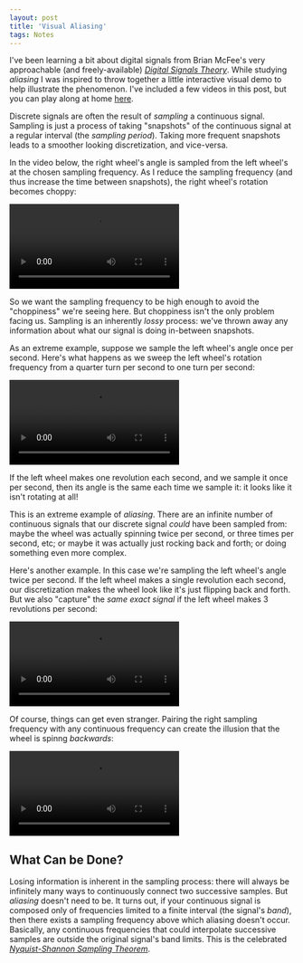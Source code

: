 ```yaml
---
layout: post
title: 'Visual Aliasing'
tags: Notes
---
```


I've been learning a bit about digital signals from Brian McFee's very
approachable (and freely-available)
[_Digital Signals Theory_](https://brianmcfee.net/dstbook-site/content/intro.html).
While studying _aliasing_ I was inspired to throw together a little interactive
visual demo to help illustrate the phenomenon.
I've included a few videos in this post, but you can play along at home
[here](https://wjlewis.github.io/visual-aliasing-demo/).

Discrete signals are often the result of _sampling_ a continuous signal.
Sampling is just a process of taking "snapshots" of the continuous signal at a
regular interval (the _sampling period_).
Taking more frequent snapshots leads to a smoother looking discretization, and
vice-versa.

In the video below, the right wheel's angle is sampled from the left wheel's at
the chosen sampling frequency.
As I reduce the sampling frequency (and thus increase the time between
snapshots), the right wheel's rotation becomes choppy:

<video src="/assets/videos/wheel-sampling.webm" type="video/webm" controls></video>

So we want the sampling frequency to be high enough to avoid the "choppiness"
we're seeing here.
But choppiness isn't the only problem facing us.
Sampling is an inherently _lossy_ process: we've thrown away any information
about what our signal is doing in-between snapshots.

As an extreme example, suppose we sample the left wheel's angle once per second.
Here's what happens as we sweep the left wheel's rotation frequency from a
quarter turn per second to one turn per second:

<video src="/assets/videos/wheel-frozen.webm" type="video/webm" controls></video>

If the left wheel makes one revolution each second, and we sample it once per
second, then its angle is the same each time we sample it: it looks like it
isn't rotating at all!

This is an extreme example of _aliasing_.
There are an infinite number of continuous signals that our discrete signal
_could_ have been sampled from: maybe the wheel was actually spinning twice per
second, or three times per second, etc; or maybe it was actually just rocking
back and forth; or doing something even more complex.

Here's another example.
In this case we're sampling the left wheel's angle twice per second.
If the left wheel makes a single revolution each second, our discretization
makes the wheel look like it's just flipping back and forth.
But we also "capture" the _same exact signal_ if the left wheel makes 3
revolutions per second:

<video src="/assets/videos/wheel-sample3-1.webm" type="video/webm" controls></video>

Of course, things can get even stranger.
Pairing the right sampling frequency with any continuous frequency can create
the illusion that the wheel is spinng _backwards_:

<video src="/assets/videos/wheel-backwards.webm" type="video/webm" controls></video>

## What Can be Done?

Losing information is inherent in the sampling process: there will always be
infinitely many ways to continuously connect two successive samples.
But _aliasing_ doesn't need to be.
It turns out, if your continuous signal is composed only of frequencies limited
to a finite interval (the signal's _band_), then there exists a sampling
frequency above which aliasing doesn't occur.
Basically, any continuous frequencies that could interpolate successive samples
are outside the original signal's band limits.
This is the celebrated [_Nyquist-Shannon Sampling Theorem_](https://en.wikipedia.org/wiki/Nyquist%E2%80%93Shannon_sampling_theorem).
